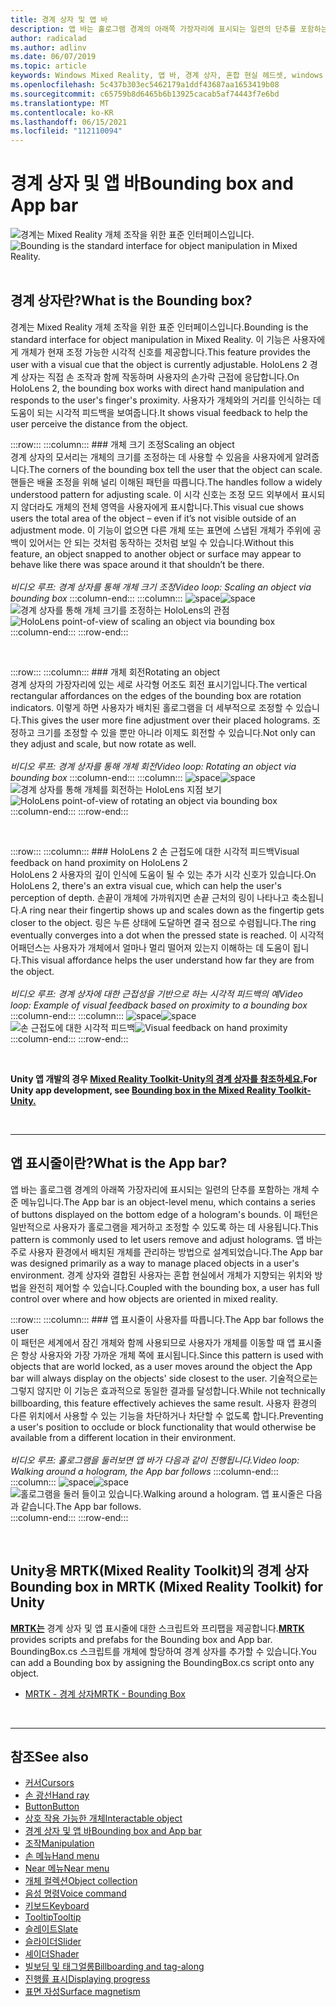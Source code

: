 ```yaml
---
title: 경계 상자 및 앱 바
description: 앱 바는 홀로그램 경계의 아래쪽 가장자리에 표시되는 일련의 단추를 포함하는 개체 수준 메뉴입니다.
author: radicalad
ms.author: adlinv
ms.date: 06/07/2019
ms.topic: article
keywords: Windows Mixed Reality, 앱 바, 경계 상자, 혼합 현실 헤드셋, windows mixed reality 헤드셋, 가상 현실 헤드셋, HoloLens, MRTK, Mixed Reality Toolkit
ms.openlocfilehash: 5c437b303ec5462179a1ddf43687aa1653419b08
ms.sourcegitcommit: c65759b8d6465b6b13925cacab5af74443f7e6bd
ms.translationtype: MT
ms.contentlocale: ko-KR
ms.lasthandoff: 06/15/2021
ms.locfileid: "112110094"
---
```

# <a name="bounding-box-and-app-bar"></a><span data-ttu-id="cfd15-104">경계 상자 및 앱 바</span><span class="sxs-lookup"><span data-stu-id="cfd15-104">Bounding box and App bar</span></span>
<span data-ttu-id="cfd15-105">![경계는 Mixed Reality 개체 조작을 위한 표준 인터페이스입니다.](images/UX_Hero_BoundingBox.jpg)</span><span class="sxs-lookup"><span data-stu-id="cfd15-105">![Bounding is the standard interface for object manipulation in Mixed Reality.](images/UX_Hero_BoundingBox.jpg)</span></span><br>
<br>

## <a name="what-is-the-bounding-box"></a><span data-ttu-id="cfd15-106">경계 상자란?</span><span class="sxs-lookup"><span data-stu-id="cfd15-106">What is the Bounding box?</span></span>

<span data-ttu-id="cfd15-107">경계는 Mixed Reality 개체 조작을 위한 표준 인터페이스입니다.</span><span class="sxs-lookup"><span data-stu-id="cfd15-107">Bounding is the standard interface for object manipulation in Mixed Reality.</span></span> <span data-ttu-id="cfd15-108">이 기능은 사용자에게 개체가 현재 조정 가능한 시각적 신호를 제공합니다.</span><span class="sxs-lookup"><span data-stu-id="cfd15-108">This feature provides the user with a visual cue that the object is currently adjustable.</span></span> <span data-ttu-id="cfd15-109">HoloLens 2 경계 상자는 직접 손 조작과 함께 작동하며 사용자의 손가락 근접에 응답합니다.</span><span class="sxs-lookup"><span data-stu-id="cfd15-109">On HoloLens 2, the bounding box works with direct hand manipulation and responds to the user's finger's proximity.</span></span> <span data-ttu-id="cfd15-110">사용자가 개체와의 거리를 인식하는 데 도움이 되는 시각적 피드백을 보여줍니다.</span><span class="sxs-lookup"><span data-stu-id="cfd15-110">It shows visual feedback to help the user perceive the distance from the object.</span></span>

:::row:::
    :::column:::
        ### <a name="scaling-an-objectbr"></a><span data-ttu-id="cfd15-111">개체 크기 조정</span><span class="sxs-lookup"><span data-stu-id="cfd15-111">Scaling an object</span></span><br>
        <span data-ttu-id="cfd15-112">경계 상자의 모서리는 개체의 크기를 조정하는 데 사용할 수 있음을 사용자에게 알려줍니다.</span><span class="sxs-lookup"><span data-stu-id="cfd15-112">The corners of the bounding box tell the user that the object can scale.</span></span> <span data-ttu-id="cfd15-113">핸들은 배율 조정을 위해 널리 이해된 패턴을 따릅니다.</span><span class="sxs-lookup"><span data-stu-id="cfd15-113">The handles follow a widely understood pattern for adjusting scale.</span></span> <span data-ttu-id="cfd15-114">이 시각 신호는 조정 모드 외부에서 표시되지 않더라도 개체의 전체 영역을 사용자에게 표시합니다.</span><span class="sxs-lookup"><span data-stu-id="cfd15-114">This visual cue shows users the total area of the object – even if it’s not visible outside of an adjustment mode.</span></span> <span data-ttu-id="cfd15-115">이 기능이 없으면 다른 개체 또는 표면에 스냅된 개체가 주위에 공백이 있어서는 안 되는 것처럼 동작하는 것처럼 보일 수 있습니다.</span><span class="sxs-lookup"><span data-stu-id="cfd15-115">Without this feature, an object snapped to another object or surface may appear to behave like there was space around it that shouldn’t be there.</span></span><br>
        <br>
        <span data-ttu-id="cfd15-116">*비디오 루프: 경계 상자를 통해 개체 크기 조정*</span><span class="sxs-lookup"><span data-stu-id="cfd15-116">*Video loop: Scaling an object via bounding box*</span></span>
    :::column-end:::
        :::column:::
        <span data-ttu-id="cfd15-117">![space](images/spacer-20x582.png)</span><span class="sxs-lookup"><span data-stu-id="cfd15-117">![space](images/spacer-20x582.png)</span></span><br>
       <span data-ttu-id="cfd15-118">![경계 상자를 통해 개체 크기를 조정하는 HoloLens의 관점](images/HoloLens2_BoundingBox.gif)</span><span class="sxs-lookup"><span data-stu-id="cfd15-118">![HoloLens point-of-view of scaling an object via bounding box](images/HoloLens2_BoundingBox.gif)</span></span><br>
    :::column-end:::
:::row-end:::

<br>

:::row:::
    :::column:::
        ### <a name="rotating-an-objectbr"></a><span data-ttu-id="cfd15-119">개체 회전</span><span class="sxs-lookup"><span data-stu-id="cfd15-119">Rotating an object</span></span><br>
        <span data-ttu-id="cfd15-120">경계 상자의 가장자리에 있는 세로 사각형 어조도 회전 표시기입니다.</span><span class="sxs-lookup"><span data-stu-id="cfd15-120">The vertical rectangular affordances on the edges of the bounding box are rotation indicators.</span></span> <span data-ttu-id="cfd15-121">이렇게 하면 사용자가 배치된 홀로그램을 더 세부적으로 조정할 수 있습니다.</span><span class="sxs-lookup"><span data-stu-id="cfd15-121">This gives the user more fine adjustment over their placed holograms.</span></span> <span data-ttu-id="cfd15-122">조정하고 크기를 조정할 수 있을 뿐만 아니라 이제도 회전할 수 있습니다.</span><span class="sxs-lookup"><span data-stu-id="cfd15-122">Not only can they adjust and scale, but now rotate as well.</span></span><br>
        <br>
        <span data-ttu-id="cfd15-123">*비디오 루프: 경계 상자를 통해 개체 회전*</span><span class="sxs-lookup"><span data-stu-id="cfd15-123">*Video loop: Rotating an object via bounding box*</span></span>
    :::column-end:::
        :::column:::
        <span data-ttu-id="cfd15-124">![space](images/spacer-20x582.png)</span><span class="sxs-lookup"><span data-stu-id="cfd15-124">![space](images/spacer-20x582.png)</span></span><br>
       <span data-ttu-id="cfd15-125">![경계 상자를 통해 개체를 회전하는 HoloLens 지점 보기](images/HoloLens2_BoundingBox_Rotate.gif)</span><span class="sxs-lookup"><span data-stu-id="cfd15-125">![HoloLens point-of-view of rotating an object via bounding box](images/HoloLens2_BoundingBox_Rotate.gif)</span></span><br>
    :::column-end:::
:::row-end:::

<br>

:::row:::
    :::column:::
        ### <a name="visual-feedback-on-hand-proximity-on-hololens-2br"></a><span data-ttu-id="cfd15-126">HoloLens 2 손 근접도에 대한 시각적 피드백</span><span class="sxs-lookup"><span data-stu-id="cfd15-126">Visual feedback on hand proximity on HoloLens 2</span></span><br>
        <span data-ttu-id="cfd15-127">HoloLens 2 사용자의 깊이 인식에 도움이 될 수 있는 추가 시각 신호가 있습니다.</span><span class="sxs-lookup"><span data-stu-id="cfd15-127">On HoloLens 2, there's an extra visual cue, which can help the user's perception of depth.</span></span> <span data-ttu-id="cfd15-128">손끝이 개체에 가까워지면 손끝 근처의 링이 나타나고 축소됩니다.</span><span class="sxs-lookup"><span data-stu-id="cfd15-128">A ring near their fingertip shows up and scales down as the fingertip gets closer to the object.</span></span> <span data-ttu-id="cfd15-129">링은 누른 상태에 도달하면 결국 점으로 수렴됩니다.</span><span class="sxs-lookup"><span data-stu-id="cfd15-129">The ring eventually converges into a dot when the pressed state is reached.</span></span> <span data-ttu-id="cfd15-130">이 시각적 어패던스는 사용자가 개체에서 얼마나 멀리 떨어져 있는지 이해하는 데 도움이 됩니다.</span><span class="sxs-lookup"><span data-stu-id="cfd15-130">This visual affordance helps the user understand how far they are from the object.</span></span><br>
        <br>
        <span data-ttu-id="cfd15-131">*비디오 루프: 경계 상자에 대한 근접성을 기반으로 하는 시각적 피드백의 예*</span><span class="sxs-lookup"><span data-stu-id="cfd15-131">*Video loop: Example of visual feedback based on proximity to a bounding box*</span></span>
    :::column-end:::
        :::column:::
        <span data-ttu-id="cfd15-132">![space](images/spacer-20x582.png)</span><span class="sxs-lookup"><span data-stu-id="cfd15-132">![space](images/spacer-20x582.png)</span></span><br>
       <span data-ttu-id="cfd15-133">![손 근접도에 대한 시각적 피드백](images/HoloLens2_Proximity.gif)</span><span class="sxs-lookup"><span data-stu-id="cfd15-133">![Visual feedback on hand proximity](images/HoloLens2_Proximity.gif)</span></span><br>
    :::column-end:::
:::row-end:::

<br>

<span data-ttu-id="cfd15-134">**Unity 앱 개발의 경우 [Mixed Reality Toolkit-Unity의 경계 상자를 참조하세요.](/windows/mixed-reality/mrtk-unity/features/ux-building-blocks/bounding-box)**</span><span class="sxs-lookup"><span data-stu-id="cfd15-134">**For Unity app development, see [Bounding box in the Mixed Reality Toolkit-Unity.](/windows/mixed-reality/mrtk-unity/features/ux-building-blocks/bounding-box)**</span></span>

<br>

---

## <a name="what-is-the-app-bar"></a><span data-ttu-id="cfd15-135">앱 표시줄이란?</span><span class="sxs-lookup"><span data-stu-id="cfd15-135">What is the App bar?</span></span>

<span data-ttu-id="cfd15-136">앱 바는 홀로그램 경계의 아래쪽 가장자리에 표시되는 일련의 단추를 포함하는 개체 수준 메뉴입니다.</span><span class="sxs-lookup"><span data-stu-id="cfd15-136">The App bar is an object-level menu, which contains a series of buttons displayed on the bottom edge of a hologram's bounds.</span></span> <span data-ttu-id="cfd15-137">이 패턴은 일반적으로 사용자가 홀로그램을 제거하고 조정할 수 있도록 하는 데 사용됩니다.</span><span class="sxs-lookup"><span data-stu-id="cfd15-137">This pattern is commonly used to let users remove and adjust holograms.</span></span> <span data-ttu-id="cfd15-138">앱 바는 주로 사용자 환경에서 배치된 개체를 관리하는 방법으로 설계되었습니다.</span><span class="sxs-lookup"><span data-stu-id="cfd15-138">The App bar was designed primarily as a way to manage placed objects in a user's environment.</span></span> <span data-ttu-id="cfd15-139">경계 상자와 결합된 사용자는 혼합 현실에서 개체가 지향되는 위치와 방법을 완전히 제어할 수 있습니다.</span><span class="sxs-lookup"><span data-stu-id="cfd15-139">Coupled with the bounding box, a user has full control over where and how objects are oriented in mixed reality.</span></span>

:::row:::
    :::column:::
        ### <a name="the-app-bar-follows-the-userbr"></a><span data-ttu-id="cfd15-140">앱 표시줄이 사용자를 따릅니다.</span><span class="sxs-lookup"><span data-stu-id="cfd15-140">The App bar follows the user</span></span><br>
        <span data-ttu-id="cfd15-141">이 패턴은 세계에서 잠긴 개체와 함께 사용되므로 사용자가 개체를 이동할 때 앱 표시줄은 항상 사용자와 가장 가까운 개체 쪽에 표시됩니다.</span><span class="sxs-lookup"><span data-stu-id="cfd15-141">Since this pattern is used with objects that are world locked, as a user moves around the object the App bar will always display on the objects' side closest to the user.</span></span> <span data-ttu-id="cfd15-142">기술적으로는 그렇지 않지만 이 기능은 효과적으로 동일한 결과를 달성합니다.</span><span class="sxs-lookup"><span data-stu-id="cfd15-142">While not technically billboarding, this feature effectively achieves the same result.</span></span> <span data-ttu-id="cfd15-143">사용자 환경의 다른 위치에서 사용할 수 있는 기능을 차단하거나 차단할 수 없도록 합니다.</span><span class="sxs-lookup"><span data-stu-id="cfd15-143">Preventing a user's position to occlude or block functionality that would otherwise be available from a different location in their environment.</span></span> <br>
        <br>
        <span data-ttu-id="cfd15-144">*비디오 루프: 홀로그램을 둘러보면 앱 바가 다음과 같이 진행됩니다.*</span><span class="sxs-lookup"><span data-stu-id="cfd15-144">*Video loop: Walking around a hologram, the App bar follows*</span></span>
    :::column-end:::
        :::column:::
        <span data-ttu-id="cfd15-145">![space](images/spacer-20x582.png)</span><span class="sxs-lookup"><span data-stu-id="cfd15-145">![space](images/spacer-20x582.png)</span></span><br>
       <span data-ttu-id="cfd15-146">![홀로그램을 둘러 들이고 있습니다.</span><span class="sxs-lookup"><span data-stu-id="cfd15-146">![Walking around a hologram.</span></span> <span data-ttu-id="cfd15-147">앱 표시줄은 다음과 같습니다.](images/HoloLens2_AppBarFollowing.gif)</span><span class="sxs-lookup"><span data-stu-id="cfd15-147">The App bar follows.](images/HoloLens2_AppBarFollowing.gif)</span></span><br>
    :::column-end:::
:::row-end:::

<br>


## <a name="bounding-box-in-mrtk-mixed-reality-toolkit-for-unity"></a><span data-ttu-id="cfd15-148">Unity용 MRTK(Mixed Reality Toolkit)의 경계 상자</span><span class="sxs-lookup"><span data-stu-id="cfd15-148">Bounding box in MRTK (Mixed Reality Toolkit) for Unity</span></span>
<span data-ttu-id="cfd15-149">**[MRTK는](https://github.com/Microsoft/MixedRealityToolkit-Unity)** 경계 상자 및 앱 표시줄에 대한 스크립트와 프리팹을 제공합니다.</span><span class="sxs-lookup"><span data-stu-id="cfd15-149">**[MRTK](https://github.com/Microsoft/MixedRealityToolkit-Unity)** provides scripts and prefabs for the Bounding box and App bar.</span></span> <span data-ttu-id="cfd15-150">BoundingBox.cs 스크립트를 개체에 할당하여 경계 상자를 추가할 수 있습니다.</span><span class="sxs-lookup"><span data-stu-id="cfd15-150">You can add a Bounding box by assigning the BoundingBox.cs script onto any object.</span></span>

* [<span data-ttu-id="cfd15-151">MRTK - 경계 상자</span><span class="sxs-lookup"><span data-stu-id="cfd15-151">MRTK - Bounding Box</span></span>](/windows/mixed-reality/mrtk-unity/features/ux-building-blocks/bounding-box)


<br>

---


## <a name="see-also"></a><span data-ttu-id="cfd15-152">참조</span><span class="sxs-lookup"><span data-stu-id="cfd15-152">See also</span></span>

* [<span data-ttu-id="cfd15-153">커서</span><span class="sxs-lookup"><span data-stu-id="cfd15-153">Cursors</span></span>](cursors.md)
* [<span data-ttu-id="cfd15-154">손 광선</span><span class="sxs-lookup"><span data-stu-id="cfd15-154">Hand ray</span></span>](point-and-commit.md)
* [<span data-ttu-id="cfd15-155">Button</span><span class="sxs-lookup"><span data-stu-id="cfd15-155">Button</span></span>](button.md)
* [<span data-ttu-id="cfd15-156">상호 작용 가능한 개체</span><span class="sxs-lookup"><span data-stu-id="cfd15-156">Interactable object</span></span>](interactable-object.md)
* [<span data-ttu-id="cfd15-157">경계 상자 및 앱 바</span><span class="sxs-lookup"><span data-stu-id="cfd15-157">Bounding box and App bar</span></span>](app-bar-and-bounding-box.md)
* [<span data-ttu-id="cfd15-158">조작</span><span class="sxs-lookup"><span data-stu-id="cfd15-158">Manipulation</span></span>](direct-manipulation.md)
* [<span data-ttu-id="cfd15-159">손 메뉴</span><span class="sxs-lookup"><span data-stu-id="cfd15-159">Hand menu</span></span>](hand-menu.md)
* [<span data-ttu-id="cfd15-160">Near 메뉴</span><span class="sxs-lookup"><span data-stu-id="cfd15-160">Near menu</span></span>](near-menu.md)
* [<span data-ttu-id="cfd15-161">개체 컬렉션</span><span class="sxs-lookup"><span data-stu-id="cfd15-161">Object collection</span></span>](object-collection.md)
* [<span data-ttu-id="cfd15-162">음성 명령</span><span class="sxs-lookup"><span data-stu-id="cfd15-162">Voice command</span></span>](voice-input.md)
* [<span data-ttu-id="cfd15-163">키보드</span><span class="sxs-lookup"><span data-stu-id="cfd15-163">Keyboard</span></span>](keyboard.md)
* [<span data-ttu-id="cfd15-164">Tooltip</span><span class="sxs-lookup"><span data-stu-id="cfd15-164">Tooltip</span></span>](tooltip.md)
* [<span data-ttu-id="cfd15-165">슬레이트</span><span class="sxs-lookup"><span data-stu-id="cfd15-165">Slate</span></span>](slate.md)
* [<span data-ttu-id="cfd15-166">슬라이더</span><span class="sxs-lookup"><span data-stu-id="cfd15-166">Slider</span></span>](slider.md)
* [<span data-ttu-id="cfd15-167">셰이더</span><span class="sxs-lookup"><span data-stu-id="cfd15-167">Shader</span></span>](shader.md)
* [<span data-ttu-id="cfd15-168">빌보딩 및 태그얼롱</span><span class="sxs-lookup"><span data-stu-id="cfd15-168">Billboarding and tag-along</span></span>](billboarding-and-tag-along.md)
* [<span data-ttu-id="cfd15-169">진행률 표시</span><span class="sxs-lookup"><span data-stu-id="cfd15-169">Displaying progress</span></span>](progress.md)
* [<span data-ttu-id="cfd15-170">표면 자성</span><span class="sxs-lookup"><span data-stu-id="cfd15-170">Surface magnetism</span></span>](surface-magnetism.md)